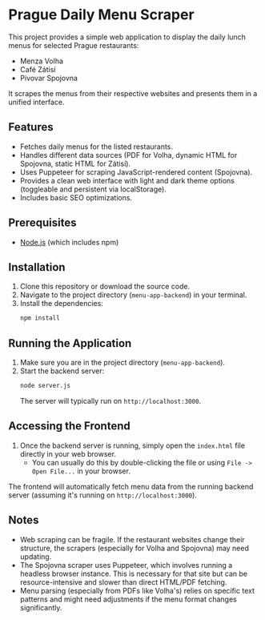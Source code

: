 # Prague Daily Menu Scraper 

This project provides a simple web application to display the daily lunch menus for selected Prague restaurants:

- Menza Volha
- Café Zátisí
- Pivovar Spojovna

It scrapes the menus from their respective websites and presents them in a unified interface.

## Features

- Fetches daily menus for the listed restaurants.
- Handles different data sources (PDF for Volha, dynamic HTML for Spojovna, static HTML for Zátisí).
- Uses Puppeteer for scraping JavaScript-rendered content (Spojovna).
- Provides a clean web interface with light and dark theme options (toggleable and persistent via localStorage).
- Includes basic SEO optimizations.

## Prerequisites

- [Node.js](https://nodejs.org/) (which includes npm)

## Installation

1.  Clone this repository or download the source code.
2.  Navigate to the project directory (`menu-app-backend`) in your terminal.
3.  Install the dependencies:
    ```bash
    npm install
    ```

## Running the Application

1.  Make sure you are in the project directory (`menu-app-backend`).
2.  Start the backend server:
    ```bash
    node server.js
    ```
    The server will typically run on `http://localhost:3000`.

## Accessing the Frontend

1.  Once the backend server is running, simply open the `index.html` file directly in your web browser.
    - You can usually do this by double-clicking the file or using `File -> Open File...` in your browser.

The frontend will automatically fetch menu data from the running backend server (assuming it's running on `http://localhost:3000`).

## Notes

- Web scraping can be fragile. If the restaurant websites change their structure, the scrapers (especially for Volha and Spojovna) may need updating.
- The Spojovna scraper uses Puppeteer, which involves running a headless browser instance. This is necessary for that site but can be resource-intensive and slower than direct HTML/PDF fetching.
- Menu parsing (especially from PDFs like Volha's) relies on specific text patterns and might need adjustments if the menu format changes significantly.
